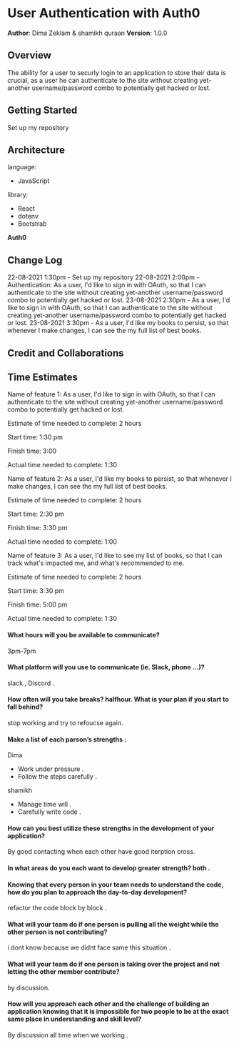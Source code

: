 
# User Authentication with Auth0

**Author**: Dima Zeklam & shamikh quraan
**Version**: 1.0.0 

## Overview
The ability for a user to securly login to an application to store their data is crucial, as a user he can authenticate to the site without creating yet-another username/password combo to potentially get hacked or lost.

## Getting Started
Set up my repository

## Architecture
language:
* JavaScript

library:
* React
* dotenv
* Bootstrab

**Auth0**

## Change Log
22-08-2021 1:30pm - Set up my repository 
22-08-2021 2:00pm - Authentication: As a user, I'd like to sign in with OAuth, so that I can authenticate to the site without creating yet-another username/password combo to potentially get hacked or lost.
23-08-2021 2:30pm -  As a user, I'd like to sign in with OAuth, so that I can authenticate to the site without creating yet-another username/password combo to potentially get hacked or lost.
23-08-2021 3:30pm - As a user, I'd like my books to persist, so that whenever I make changes, I can see the my full list of best books.

## Credit and Collaborations


## Time Estimates

Name of feature 1:  As a user, I'd like to sign in with OAuth, so that I can authenticate to the site without creating yet-another username/password combo to potentially get hacked or lost.

Estimate of time needed to complete: 2 hours

Start time: 1:30 pm

Finish time: 3:00

Actual time needed to complete: 1:30 

Name of feature 2: As a user, I'd like my books to persist, so that whenever I make changes, I can see the my full list of best books.

Estimate of time needed to complete: 2 hours

Start time: 2:30 pm

Finish time: 3:30 pm

Actual time needed to complete: 1:00

Name of feature 3: As a user, I'd like to see my list of books, so that I can track what's impacted me, and what's recommended to me.

Estimate of time needed to complete: 2 hours

Start time: 3:30 pm

Finish time: 5:00 pm

Actual time needed to complete: 1:30 

#### What hours will you be available to communicate? 
3pm-7pm 

#### What platform will you use to communicate (ie. Slack, phone …)?
slack , Discord .

#### How often will you take breaks? halfhour. What is your plan if you start to fall behind? 
stop working and try to refoucse again.
#### Make a list of each parson’s strengths :
Dima 
* Work under pressure .
* Follow the steps carefully .

shamikh
* Manage time will . 
* Carefully write code .

#### How can you best utilize these strengths in the development of your application?
 By good contacting when each other have good iterption cross.

#### In what areas do you each want to develop greater strength? both .
#### Knowing that every person in your team needs to understand the code, how do you plan to approach the day-to-day development? 
refactor the code block by block .

#### What will your team do if one person is pulling all the weight while the other person is not contributing?
i dont know because we didnt face same this situation .

#### What will your team do if one person is taking over the project and not letting the other member contribute?
 by discussion.
#### How will you approach each other and the challenge of building an application knowing that it is impossible for two people to be at the exact same place in understanding and skill level? 
By discussion all time when we working .